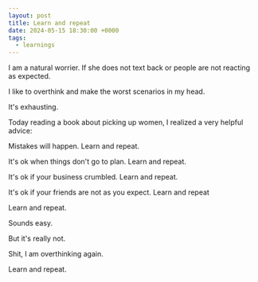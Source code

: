 ```yaml
---
layout: post
title: Learn and repeat
date: 2024-05-15 18:30:00 +0000
tags:
  - learnings
---
```


I am a natural worrier. If she does not text back or people are not reacting as expected.

I like to overthink and make the worst scenarios in my head.

It's exhausting.

Today reading a book about picking up women, I realized a very helpful advice:

Mistakes will happen. Learn and repeat.

It's ok when things don't go to plan. Learn and repeat.

It's ok if your business crumbled. Learn and repeat.

It's ok if your friends are not as you expect. Learn and repeat

Learn and repeat.

Sounds easy.

But it's really not.

Shit, I am overthinking again.

Learn and repeat.
